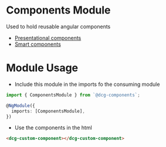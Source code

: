 # Components Module

Used to hold reusable angular components

- [Presentational components](https://blog.angular-university.io/angular-2-smart-components-vs-presentation-components-whats-the-difference-when-to-use-each-and-why/)
- [Smart components](https://blog.angular-university.io/angular-2-smart-components-vs-presentation-components-whats-the-difference-when-to-use-each-and-why/)

# Module Usage

- Include this module in the imports fo the consuming module

```ts
import { ComponentsModule } from `@dcg-components`;

@NgModule({
  imports: [ComponentsModule],
})

```

- Use the components in the html

```html
<dcg-custom-component></dcg-custom-component>
```
